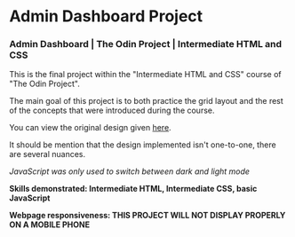 # Admin Dashboard Project

### Admin Dashboard | The Odin Project | Intermediate HTML and CSS

This is the final project within the "Intermediate HTML and CSS" course of "The Odin Project".

The main goal of this project is to both practice the grid layout and the rest of the concepts that were introduced during the course.

You can view the original design given [here](https://cdn.statically.io/gh/TheOdinProject/curriculum/43cc6ab69fdfbef40d431a65677d2144668930ac/intermediate_html_css/grid/project_admin_dashboard/imgs/dashboard-project.png).

It should be mention that the design implemented isn't one-to-one, there are several nuances.

*JavaScript was only used to switch between dark and light mode*

**Skills demonstrated: Intermediate HTML, Intermediate CSS, basic JavaScript**

**Webpage responsiveness: THIS PROJECT WILL NOT DISPLAY PROPERLY ON A MOBILE PHONE**